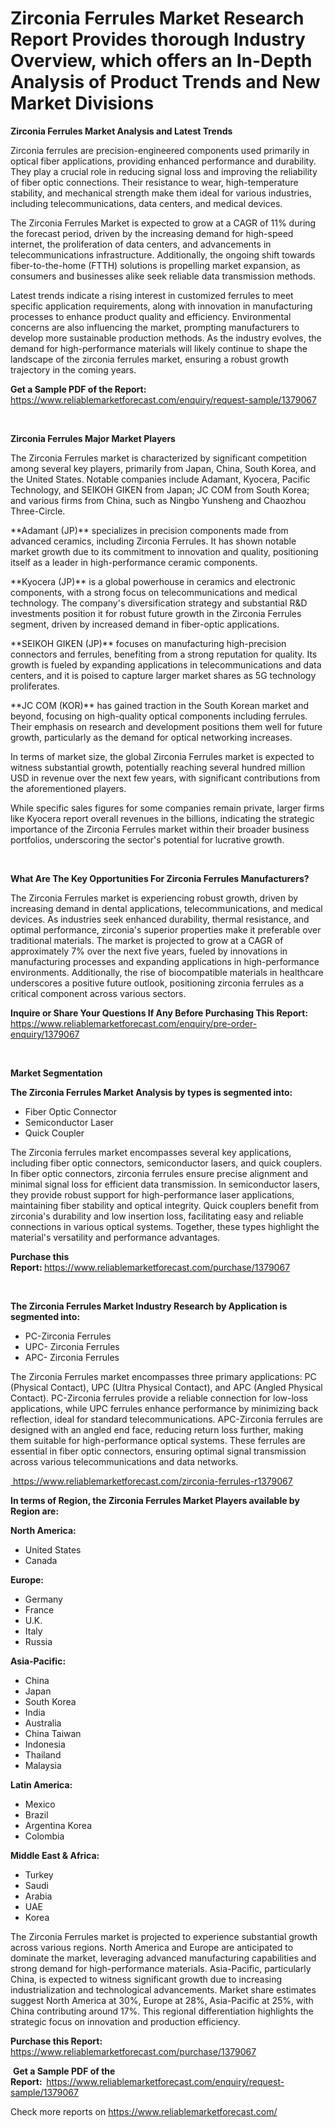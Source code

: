 <p><h1>Zirconia Ferrules Market Research Report Provides thorough Industry Overview, which offers an In-Depth Analysis of Product Trends and New Market Divisions</h1></p><p><strong>Zirconia Ferrules Market Analysis and Latest Trends</strong></p>
<p><p>Zirconia ferrules are precision-engineered components used primarily in optical fiber applications, providing enhanced performance and durability. They play a crucial role in reducing signal loss and improving the reliability of fiber optic connections. Their resistance to wear, high-temperature stability, and mechanical strength make them ideal for various industries, including telecommunications, data centers, and medical devices.</p><p>The Zirconia Ferrules Market is expected to grow at a CAGR of 11% during the forecast period, driven by the increasing demand for high-speed internet, the proliferation of data centers, and advancements in telecommunications infrastructure. Additionally, the ongoing shift towards fiber-to-the-home (FTTH) solutions is propelling market expansion, as consumers and businesses alike seek reliable data transmission methods.</p><p>Latest trends indicate a rising interest in customized ferrules to meet specific application requirements, along with innovation in manufacturing processes to enhance product quality and efficiency. Environmental concerns are also influencing the market, prompting manufacturers to develop more sustainable production methods. As the industry evolves, the demand for high-performance materials will likely continue to shape the landscape of the zirconia ferrules market, ensuring a robust growth trajectory in the coming years.</p></p>
<p><strong>Get a Sample PDF of the Report:&nbsp;</strong> <a href="https://www.reliablemarketforecast.com/enquiry/request-sample/1379067?utm_campaign=2929&utm_medium=2&utm_source=Github&utm_content=ia&utm_term=31032025&utm_id=zirconia-ferrules">https://www.reliablemarketforecast.com/enquiry/request-sample/1379067</a></p>
<p>&nbsp;</p>
<p><strong>Zirconia Ferrules Major Market Players</strong></p>
<p><p>The Zirconia Ferrules market is characterized by significant competition among several key players, primarily from Japan, China, South Korea, and the United States. Notable companies include Adamant, Kyocera, Pacific Technology, and SEIKOH GIKEN from Japan; JC COM from South Korea; and various firms from China, such as Ningbo Yunsheng and Chaozhou Three-Circle.</p><p>**Adamant (JP)** specializes in precision components made from advanced ceramics, including Zirconia Ferrules. It has shown notable market growth due to its commitment to innovation and quality, positioning itself as a leader in high-performance ceramic components.</p><p>**Kyocera (JP)** is a global powerhouse in ceramics and electronic components, with a strong focus on telecommunications and medical technology. The company's diversification strategy and substantial R&D investments position it for robust future growth in the Zirconia Ferrules segment, driven by increased demand in fiber-optic applications.</p><p>**SEIKOH GIKEN (JP)** focuses on manufacturing high-precision connectors and ferrules, benefiting from a strong reputation for quality. Its growth is fueled by expanding applications in telecommunications and data centers, and it is poised to capture larger market shares as 5G technology proliferates.</p><p>**JC COM (KOR)** has gained traction in the South Korean market and beyond, focusing on high-quality optical components including ferrules. Their emphasis on research and development positions them well for future growth, particularly as the demand for optical networking increases.</p><p>In terms of market size, the global Zirconia Ferrules market is expected to witness substantial growth, potentially reaching several hundred million USD in revenue over the next few years, with significant contributions from the aforementioned players.</p><p>While specific sales figures for some companies remain private, larger firms like Kyocera report overall revenues in the billions, indicating the strategic importance of the Zirconia Ferrules market within their broader business portfolios, underscoring the sector's potential for lucrative growth.</p></p>
<p>&nbsp;</p>
<p><strong>What Are The Key Opportunities For Zirconia Ferrules Manufacturers?</strong></p>
<p><p>The Zirconia Ferrules market is experiencing robust growth, driven by increasing demand in dental applications, telecommunications, and medical devices. As industries seek enhanced durability, thermal resistance, and optimal performance, zirconia's superior properties make it preferable over traditional materials. The market is projected to grow at a CAGR of approximately 7% over the next five years, fueled by innovations in manufacturing processes and expanding applications in high-performance environments. Additionally, the rise of biocompatible materials in healthcare underscores a positive future outlook, positioning zirconia ferrules as a critical component across various sectors.</p></p>
<p><strong>Inquire or Share Your Questions If Any Before Purchasing This Report:</strong> <a href="https://www.reliablemarketforecast.com/enquiry/pre-order-enquiry/1379067?utm_campaign=2929&utm_medium=2&utm_source=Github&utm_content=ia&utm_term=31032025&utm_id=zirconia-ferrules">https://www.reliablemarketforecast.com/enquiry/pre-order-enquiry/1379067</a></p>
<p>&nbsp;</p>
<p><strong>Market Segmentation</strong></p>
<p><strong>The Zirconia Ferrules Market Analysis by types is segmented into:</strong></p>
<p><ul><li>Fiber Optic Connector</li><li>Semiconductor Laser</li><li>Quick Coupler</li></ul></p>
<p><p>The Zirconia ferrules market encompasses several key applications, including fiber optic connectors, semiconductor lasers, and quick couplers. In fiber optic connectors, zirconia ferrules ensure precise alignment and minimal signal loss for efficient data transmission. In semiconductor lasers, they provide robust support for high-performance laser applications, maintaining fiber stability and optical integrity. Quick couplers benefit from zirconia's durability and low insertion loss, facilitating easy and reliable connections in various optical systems. Together, these types highlight the material's versatility and performance advantages.</p></p>
<p><strong>Purchase this Report:&nbsp;</strong><a href="https://www.reliablemarketforecast.com/purchase/1379067?utm_campaign=2929&utm_medium=2&utm_source=Github&utm_content=ia&utm_term=31032025&utm_id=zirconia-ferrules">https://www.reliablemarketforecast.com/purchase/1379067</a></p>
<p>&nbsp;</p>
<p><strong>The Zirconia Ferrules Market Industry Research by Application is segmented into:</strong></p>
<p><ul><li>PC-Zirconia Ferrules</li><li>UPC- Zirconia Ferrules</li><li>APC- Zirconia Ferrules</li></ul></p>
<p><p>The Zirconia Ferrules market encompasses three primary applications: PC (Physical Contact), UPC (Ultra Physical Contact), and APC (Angled Physical Contact). PC-Zirconia ferrules provide a reliable connection for low-loss applications, while UPC ferrules enhance performance by minimizing back reflection, ideal for standard telecommunications. APC-Zirconia ferrules are designed with an angled end face, reducing return loss further, making them suitable for high-performance optical systems. These ferrules are essential in fiber optic connectors, ensuring optimal signal transmission across various telecommunications and data networks.</p></p>
<p><a href="https://www.reliablemarketforecast.com/zirconia-ferrules-r1379067?utm_campaign=2929&utm_medium=2&utm_source=Github&utm_content=ia&utm_term=31032025&utm_id=zirconia-ferrules">&nbsp;https://www.reliablemarketforecast.com/zirconia-ferrules-r1379067</a></p>
<p><strong>In terms of Region, the Zirconia Ferrules Market Players available by Region are:</strong></p>
<p>
    <p> <strong> North America: </strong>
        <ul>
            <li>United States</li>
            <li>Canada</li>
        </ul>
        </p> 
    <p> <strong> Europe: </strong>
        <ul>
            <li>Germany</li>
            <li>France</li>
            <li>U.K.</li>
            <li>Italy</li>
            <li>Russia</li>
        </ul>
        </p> 
    <p> <strong> Asia-Pacific: </strong>
        <ul>
            <li>China</li>
            <li>Japan</li>
            <li>South Korea</li>
            <li>India</li>
            <li>Australia</li>
            <li>China Taiwan</li>
            <li>Indonesia</li>
            <li>Thailand</li>
            <li>Malaysia</li>
        </ul>
        </p> 
    <p> <strong> Latin America: </strong>
        <ul>
            <li>Mexico</li>
            <li>Brazil</li>
            <li>Argentina Korea</li>
            <li>Colombia</li>
        </ul>
        </p> 
    <p> <strong> Middle East & Africa: </strong>
        <ul>
            <li>Turkey</li>
            <li>Saudi</li>
            <li>Arabia</li>
            <li>UAE</li>
            <li>Korea</li>
        </ul>
    </p>
    </p>
<p><p>The Zirconia Ferrules market is projected to experience substantial growth across various regions. North America and Europe are anticipated to dominate the market, leveraging advanced manufacturing capabilities and strong demand for high-performance materials. Asia-Pacific, particularly China, is expected to witness significant growth due to increasing industrialization and technological advancements. Market share estimates suggest North America at 30%, Europe at 28%, Asia-Pacific at 25%, with China contributing around 17%. This regional differentiation highlights the strategic focus on innovation and production efficiency.</p></p>
<p><strong>Purchase this Report: </strong><a href="https://www.reliablemarketforecast.com/purchase/1379067?utm_campaign=2929&utm_medium=2&utm_source=Github&utm_content=ia&utm_term=31032025&utm_id=zirconia-ferrules">https://www.reliablemarketforecast.com/purchase/1379067</a></p>
<p>&nbsp;<strong>Get a Sample PDF of the Report:&nbsp;&nbsp;</strong><a href="https://www.reliablemarketforecast.com/enquiry/request-sample/1379067?utm_campaign=2929&utm_medium=2&utm_source=Github&utm_content=ia&utm_term=31032025&utm_id=zirconia-ferrules">https://www.reliablemarketforecast.com/enquiry/request-sample/1379067</a></p>
<p><strong></strong></p>
<p>Check more reports on <a href="https://www.reliablemarketforecast.com/?utm_campaign=2929&utm_medium=2&utm_source=Github&utm_content=ia&utm_term=31032025&utm_id=zirconia-ferrules">https://www.reliablemarketforecast.com/</a></p>